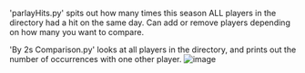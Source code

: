'parlayHits.py' spits out how many times this season ALL players in the directory had a hit on the same day.
Can add or remove players depending on how many you want to compare.

'By 2s Comparison.py' looks at all players in the directory, and prints out the number of occurrences with one other player.
![image](https://github.com/carl61433/Baseball-Parlay-Hits/assets/4512134/e3149fca-1665-4892-862b-659f0cb27937)
